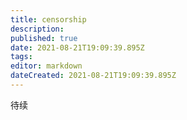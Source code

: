 ```yaml
---
title: censorship
description: 
published: true
date: 2021-08-21T19:09:39.895Z
tags: 
editor: markdown
dateCreated: 2021-08-21T19:09:39.895Z
---
```


待续
